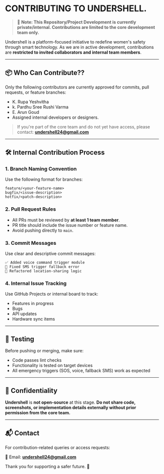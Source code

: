 
# CONTRIBUTING TO UNDERSHELL. 

> 🚧 **Note: This Repository/Project Development is currently private/internal. Contributions are limited to the core development team only.**

Undershell is a platform-focused initiative to redefine women's safety through smart technology. As we are in active development, contributions are **restricted to invited collaborators and internal team members**.

---

## 📦 Who Can Contribute??

Only the following contributors are currently approved for commits, pull requests, or feature branches:

- K. Rupa Yeshvitha
- k. Pardhu Sree Rushi Varma
- E. Arun Goud
- Assigned internal developers or designers. 

> If you're part of the core team and do not yet have access, please contact: **undershell24@gmail.com**

---

## 🛠️ Internal Contribution Process

### 1. Branch Naming Convention

Use the following format for branches:
```
feature/<your-feature-name>
bugfix/<issue-description>
hotfix/<patch-description>
```

### 2. Pull Request Rules

- All PRs must be reviewed by **at least 1 team member**.
- PR title should include the issue number or feature name.
- Avoid pushing directly to `main`.

### 3. Commit Messages

Use clear and descriptive commit messages:
```
✅ Added voice command trigger module
🐛 Fixed SMS trigger fallback error
🧹 Refactored location-sharing logic
```

### 4. Internal Issue Tracking

Use GitHub Projects or internal board to track:
- Features in progress
- Bugs
- API updates
- Hardware sync items

---

## 🧪 Testing

Before pushing or merging, make sure:
- Code passes lint checks
- Functionality is tested on target devices
- All emergency triggers (SOS, voice, fallback SMS) work as expected

---

## 🔐 Confidentiality

**Undershell** is **not open-source** at this stage. **Do not share code, screenshots, or implementation details externally without prior permission from the core team.**

---

## 📬 Contact

For contribution-related queries or access requests:

📧 Email: **undershell24@gmail.com** 

Thank you for supporting a safer future. 💙
